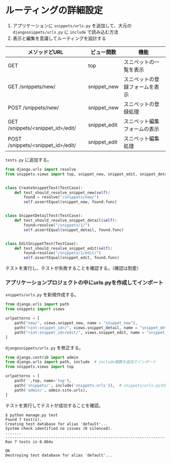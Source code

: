 # ルーティングの詳細設定

1. アプリケーションに `snippets/urls.py` を追加して、大元の `djangosnippets/urls.py` に `include` で読み込む方法
2. 表示と編集を意識してルーティングを設計する


| メソッドどURL | ビュー関数 | 機能 |
|---|---|---|
| GET | top | スニペットの一覧を表示 |
| GET /snippets/new/ | snippet_new | スニペットの登録フォームを表示 |
| POST /snippets/new/ | snippet_new | スニペットの登録処理 |
| GET /snippets/<snippet_id>/edit/ | snippet_edit | スニペット編集フォームの表示 |
| POST /snippets/<snippet_id>/edit/ | snippet_edit | スニペット編集処理 |


`tests.py` に追加する。

```python
from django.urls import resolve
from snippets.views import top, snippet_new, snippet_edit, snippet_detail


class CreateSnippetTest(TestCase):
    def test_should_resolve_snippet_new(self):
        found = resolve("/snippets/new/")
        self.assertEqual(snippet_new, found.func)


class SnippetDetailTest(TestCase):
    def test_should_resolve_snippet_detail(self):
        found=resolve("/snippets/1/")
        self.assertEqual(snippet_detail, found.func)


class EditSnippetTest(TestCase):
    def test_should_resolve_snippet_edit(self):
        found=resolve("/snippets/1/edit/")
        self.assertEqual(snippet_edit, found.func)

```

テストを実行し、テストが失敗することを確認する。（確認は割愛）

### アプリケーションプロジェクトの中にurls.pyを作成してインポート

`snippets/urls.py` を新規作成する。

```python
from django.urls import path
from snippets import views

urlpatterns = [
    path("new/", views.snippet_new, name = "snippet_new"),
    path("<int:snippet_id>/", views.snippet_detail, name = "snippet_detail"),
    path("<int:snippet_id>/edit/", views.snippet_edit, name = "snippet_edit"),
]

```

`djangosnippets/urls.py` を修正する。

```python
from django.contrib import admin
from django.urls import path, include  # include関数を追加でインポート
from snippets.views import top

urlpatterns = [
    path('',top, name='top'),
    path('snippets/', include('snippets.urls')),  # snippets/urls.pyの読み込み
    path('admin/', admin.site.urls),
]
```

テストを実行してテストが成功することを確認。

```
$ python manage.py test     
Found 7 test(s).
Creating test database for alias 'default'...
System check identified no issues (0 silenced).
.......
----------------------------------------------------------------------
Ran 7 tests in 0.004s

OK
Destroying test database for alias 'default'...
```

